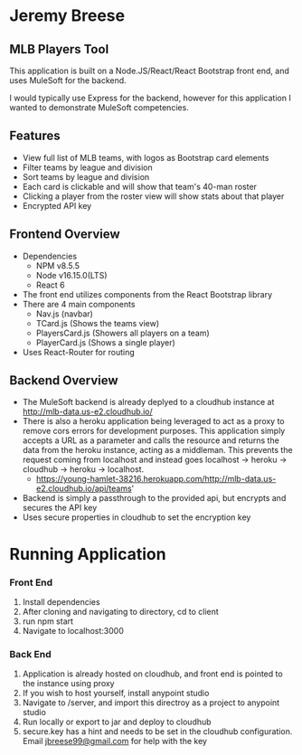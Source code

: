 # Jeremy Breese
## MLB Players Tool


This application is built on a Node.JS/React/React Bootstrap front end, and uses MuleSoft for the backend.

I would typically use Express for the backend, however for this application I wanted to demonstrate MuleSoft competencies.
## Features

- View full list of MLB teams, with logos as Bootstrap card elements
- Filter teams by league and division
- Sort teams by league and division
- Each card is clickable and will show that team's 40-man roster
- Clicking a player from the roster view will show stats about that player
- Encrypted API key
## Frontend Overview
- Dependencies
    - NPM v8.5.5
    - Node v16.15.0(LTS) 
   - React 6
- The front end utilizes components from the React Bootstrap library
- There are 4 main components
  - Nav.js (navbar)
  - TCard.js (Shows the teams view)
  - PlayersCard.js (Showers all players on a team)
  - PlayerCard.js (Shows a single player)
- Uses React-Router for routing 
## Backend Overview
- The MuleSoft backend is already deplyed to a cloudhub instance at http://mlb-data.us-e2.cloudhub.io/
- There is also a heroku application being leveraged to act as a proxy to remove cors errors for development purposes. This application simply accepts a URL as a parameter and calls the resource and returns the data from the heroku instance, acting as a middleman. This prevents the request coming from localhost and instead goes localhost -> heroku -> cloudhub -> heroku -> localhost.
    -  https://young-hamlet-38216.herokuapp.com/http://mlb-data.us-e2.cloudhub.io/api/teams'
- Backend is simply a passthrough to the provided api, but encrypts and secures the API key 
- Uses secure properties in cloudhub to set the encryption key


# Running Application 
### Front End
1. Install dependencies
2. After cloning and navigating to directory, cd to client
3. run npm start
4. Navigate to localhost:3000
### Back End
1. Application is already hosted on cloudhub, and front end is pointed to the instance using proxy
2. If you wish to host yourself, install anypoint studio
3. Navigate to /server, and import this directroy as a project to anypoint studio
4. Run locally or export to jar and deploy to cloudhub
5. secure.key has a hint and needs to be set in the cloudhub configuration. Email jbreese99@gmail.com for help with the key


  